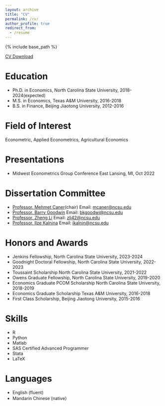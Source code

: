 ```yaml
---
layout: archive
title: "CV"
permalink: /cv/
author_profile: true
redirect_from:
  - /resume
---
```

{% include base_path %}

[CV Download](https://hongqiangyan.github.io/files/Hongqiang_Yan_CV.pdf)

Education
======

* Ph.D. in Economics, North Carolina State University, 2018-2024(expected)
* M.S. in Economics, Texas A&M University, 2016-2018
* B.S. in Finance, Beijing Jiaotong University, 2012-2016
  
Field of Interest
======
Econometric, Applied Econometrics, Agricultural Economics

Presentations
======
* Midwest Econometrics Group Conference East Lansing, MI, Oct 2022


Dissertation Committee
======
* [Professor. Mehmet Caner](https://poole.ncsu.edu/people/mehmet-caner/)(chair) Email: mcaner@ncsu.edu
* [Professor. Barry Goodwin](https://cals.ncsu.edu/agricultural-and-resource-economics/people/bkgoodwi/)  Email: bkgoodwi@ncsu.edu
* [Professor. Zheng Li](https://cals.ncsu.edu/agricultural-and-resource-economics/people/zli42/) Email: zli42@ncsu.edu
* [Professor. Ilze Kalnina](https://poole.ncsu.edu/people/ikalnin/) Email: ikalnin@ncsu.edu
  

Honors and Awards
======
* Jenkins Fellowship, North Carolina State University, 2023-2024
* Goodnight Doctoral Fellowship, North Carolina State University, 2022-2023
* Toussaint Scholarship North Carolina State University, 2021-2022
* Owens Graduate Fellowship, North Carolina State University, 2019-2020
* Economics Graduate PCOM Scholarship North Carolina State University, 2018-2019
* Economics Graduate Scholarship Texas A&M University, 2016-2018
* First Class Scholarship, Beijing Jiaotong University, 2015-2016

Skills
======
* R
* Python
* Matlab
* SAS Certified Advanced Programmer 
* Stata
* LaTeX
 
Languages
======
* English (fluent)
* Mandarin Chinese (native）



